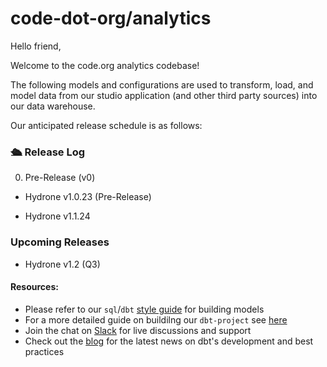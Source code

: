 # code-dot-org/analytics

Hello friend,

Welcome to the code.org analytics codebase! 

The following models and configurations are used to transform, load, and model data from our studio application (and other third party sources) into our data warehouse. 

Our anticipated release schedule is as follows:

### 🛳️ Release Log 


0. Pre-Release (v0)

* Hydrone v1.0.23 (Pre-Release)

* Hydrone v1.1.24

### Upcoming Releases

* Hydrone v1.2 (Q3)




#### Resources:
* Please refer to our `sql`/`dbt` [style guide](https://docs.getdbt.com/best-practices/how-we-style/1-how-we-style-our-dbt-models) for building models
* For a more detailed guide on buildilng our `dbt-project` see [here](https://handbook.gitlab.com/handbook/business-technology/data-team/platform/dbt-guide/)
* Join the chat on [Slack](getdbt.slack.com) for live discussions and support
* Check out the [blog](https://docs.getdbt.com/blog) for the latest news on dbt's development and best practices
